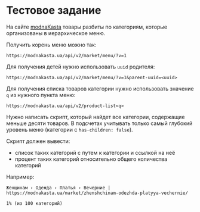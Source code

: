 # Тестовое задание

На сайте [modnaKasta](https://modnakasta.ua) товары разбиты по категориям, которые организованы в иерархическое меню.

Получить корень меню можно так:

```
https://modnakasta.ua/api/v2/market/menu/?v=1
```

Для получения детей нужно использовать `uuid` родителя:

```
https://modnakasta.ua/api/v2/market/menu/?v=1&parent-uuid=<uuid>
```

Для получения списка товаров категории нужно использовать значение `q` из нужного пункта меню:

```
https://modnakasta.ua/api/v2/product-list<q>
```

Нужно написать скрипт, который найдет все категории, содержащие меньше десяти товаров. В подсчетах учитывать только самый глубокий уровень меню (категории с `has-children: false`).

Скрипт должен вывести:

* список таких категорий с путем к категории и ссылкой на неё
* процент таких категорий относительно общего количества категорий

Например:

```
Женщинам › Одежда › Платья › Вечерние | https://modnakasta.ua/market/zhenshchinam-odezhda-platyya-vechernie/

1% (из 100 категорий)
```